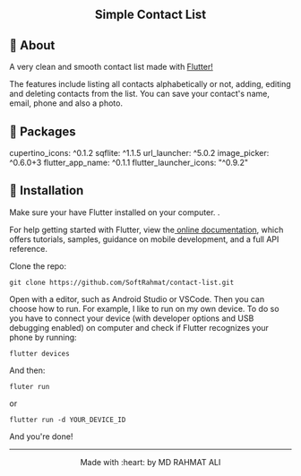 <p align="center">
    <h2 align="center">Simple Contact List </h2>

</p>



## :pushpin: About
<p>A very clean and smooth contact list made with <a href="https://flutter.dev/">Flutter!</a> </p>
<p>The features include listing all contacts alphabetically or not, adding, editing and deleting contacts from the list. You can save your contact's name, email, phone and also a photo.</p>


## :pushpin: Packages

  cupertino_icons: ^0.1.2
  sqflite: ^1.1.5
  url_launcher: ^5.0.2
  image_picker: ^0.6.0+3
  flutter_app_name: ^0.1.1
  flutter_launcher_icons: "^0.9.2"

## :pushpin: Installation

  Make sure your have Flutter installed on your computer. </a>. 

For help getting started with Flutter, view the<a href="https://flutter.dev/docs/get-started/install"> online documentation<a/>, which offers tutorials, samples, guidance on mobile development, and a full API reference.

<p>Clone the repo:</p>

`git clone https://github.com/SoftRahmat/contact-list.git`



  Open with a editor, such as Android Studio or VSCode. Then you can choose how to run. 
  For example, I like to run on my own device. To do so you have to connect your device (with developer options and USB debugging enabled) on computer and check if Flutter recognizes your phone by running:

 `flutter devices`
 
  And then:
  
  `fluter run`
  
  or

 `flutter run -d YOUR_DEVICE_ID`
 
And you're done!

<footer>
    <hr></hr>
<p align="center">
Made with :heart: by MD RAHMAT ALI
</p>
</footer>
